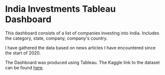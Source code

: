 # India Investments Tableau Dashboard
This dashboard consists of a list of companies investing into India. Includes the category, state, company, company's country.

I have gathered the data based on news articles I have encountered since the start of 2020.

The Dashboard was produced using Tableau. The Kaggle link to the dataset can be found [here](https://www.kaggle.com/virajkulkarni952/investments-into-india).
